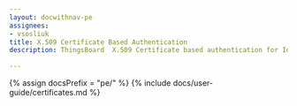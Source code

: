 ```yaml
---
layout: docwithnav-pe
assignees:
- vsosliuk
title: X.509 Certificate Based Authentication
description: ThingsBoard  X.509 Certificate based authentication for IoT devices and projects.

---
```


{% assign docsPrefix = "pe/" %}
{% include docs/user-guide/certificates.md %}